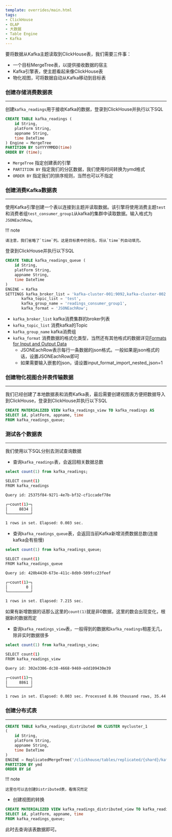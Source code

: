 ```yaml
---
template: overrides/main.html
tags:
- ClickHouse
- OLAP
- 大数据
- Table Engine
- Kafka
---
```


要将数据从Kafka主题读取到ClickHouse表，我们需要三件事：

- 一个目标MergeTree表，以提供接收数据的宿主
- Kafka引擎表，使主题看起来像ClickHouse表
- 物化视图，可将数据自动从Kafka移动到目标表

### 创建存储消费数据表

---

创建`kafka_readings`用于接收Kafka的数据，登录到ClickHouse并执行以下SQL

```sql
CREATE TABLE kafka_readings (
    id String,
    platForm String,
    appname String,
    time DateTime
) Engine = MergeTree
PARTITION BY toYYYYMMDD(time)
ORDER BY (time);
```

- `MergeTree` 指定创建表的引擎
- `PARTITION BY` 指定我们的分区数据，我们使用时间转换为ymd格式
- `ORDER BY` 指定我们的排序规则，当然也可以不指定

### 创建消费Kafka数据表

---

使用Kafka引擎创建一个表以连接到主题并读取数据。该引擎将使用消费主题`test`和消费者组`test_consumer_group1`从kafka的集群中读取数据。输入格式为`JSONEachRow`。

!!! note

    请注意，我们省略了`time`列。这是目标表中的别名，将从`time`列自动填充。

登录到ClickHouse并执行以下SQL

```sql
CREATE TABLE kafka_readings_queue (
    id String,
    platForm String,
    appname String,
    time DateTime
)
ENGINE = Kafka
SETTINGS kafka_broker_list = 'kafka-cluster-001:9092,kafka-cluster-002:9092',
       kafka_topic_list = 'test',
       kafka_group_name = 'readings_consumer_group1',
       kafka_format = 'JSONEachRow';
```

- `kafka_broker_list` kafka消费集群的broker列表
- `kafka_topic_list` 消费kafka的Topic
- `kafka_group_name` kafka消费组
- `kafka_format` 消费数据的格式化类型，当然还有其他格式的数据详见[Formats for Input and Output Data](https://clickhouse.tech/docs/en/interfaces/formats/)
    - JSONEachRow表示每行一条数据的json格式。一般如果是json格式的话，设置JSONEachRow即可
    - 如果需要输入嵌套的json，请设置input_format_import_nested_json=1

### 创建物化视图合并表传输数据

---

我们已经创建了本地数据表和消费Kafka表，最后需要创建视图表方便把数据导入到ClickHouse，登录到ClickHouse并执行以下SQL

```sql
CREATE MATERIALIZED VIEW kafka_readings_view TO kafka_readings AS
SELECT id, platForm, appname, time
FROM kafka_readings_queue;
```

### 测试各个数据表

---

我们使用以下SQL分别去测试查询数据

- 查询`kafka_readings`表，会返回相关数据总数

```sql
select count(1) from kafka_readings;
```

```bash
SELECT count(1)
FROM kafka_readings

Query id: 25375f84-9271-4e7b-bf32-cf1ccadef78e

┌─count(1)─┐
│     8834 │
└──────────┘

1 rows in set. Elapsed: 0.003 sec.
```

- 查询`kafka_readings_queue`表，会返回当前Kafka新增消费数据总数(连接kafka会有些慢)

```sql
select count(1) from kafka_readings_queue;
```

```bash
SELECT count(1)
FROM kafka_readings_queue

Query id: 420b4430-673e-411c-8db9-509fcc23feef

┌─count(1)─┐
│        0 │
└──────────┘

1 rows in set. Elapsed: 7.215 sec.
```

如果有新增数据的话那么这里的`count(1)`就是非0数据，这里的数会出现变化，根据新的数据而定

- 查询`kafka_readings_view`表，一般得到的数据和`kafka_readings`相差无几，除非实时数据很多

```sql
select count(1) from kafka_readings_view;
```

```bash
SELECT count(1)
FROM kafka_readings_view

Query id: 302e3306-dc38-4668-9469-edd109430e39

┌─count(1)─┐
│     8861 │
└──────────┘

1 rows in set. Elapsed: 0.003 sec. Processed 8.86 thousand rows, 35.44 KB (3.13 million rows/s., 12.50 MB/s.)
```

### 创建分布式表

---

```sql
CREATE TABLE kafka_readings_distributed ON CLUSTER mycluster_1
(
    id String,
    platForm String,
    appname String,
    time DateTime
)
ENGINE = ReplicatedMergeTree('/clickhouse/tables/replicated/{shard}/kafka_readings_distributed', '{replica}')
PARTITION BY ymd
ORDER BY id
```

!!! note

    这里也可以去创建Distributed表，看情况而定

- 创建视图的转换

```sql
CREATE MATERIALIZED VIEW kafka_readings_distributed_view TO kafka_readings_distributed AS
SELECT id, platForm, appname, time
FROM kafka_readings_queue;
```

此时去查询该表数据即可。
